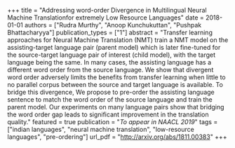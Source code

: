 +++
title = "Addressing word-order Divergence in Multilingual Neural Machine Translationfor extremely Low Resource Languages"
date = 2018-01-01
authors = ["Rudra Murthy", "Anoop Kunchukuttan", "Pushpak Bhattacharyya"]
publication_types = ["1"]
abstract = "Transfer learning approaches for Neural Machine Translation (NMT) train a NMT model on the assisting-target language pair (parent model) which is later fine-tuned for the source-target language pair of interest (child model), with the target language being the same. In many cases, the assisting language has a different word order from the source language. We show that divergent word order adversely limits the benefits from transfer learning when little to no parallel corpus between the source and target language is available. To bridge this divergence, We propose to pre-order the assisting language sentence to match the word order of the source language and train the parent model. Our experiments on many language pairs show that bridging the word order gap leads to significant improvement in the translation quality."
featured = true
publication = "*To appear in NAACL 2019*"
tags = ["indian languages", "neural machine translation", "low-resource languages", "pre-ordering"]
url_pdf = "http://arxiv.org/abs/1811.00383"
+++

